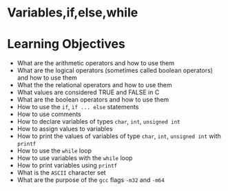 # Variables,if,else,while

# Learning Objectives
  * What are the arithmetic operators and how to use them
  * What are the logical operators (sometimes called boolean operators) and how to use them
  * What the the relational operators and how to use them
  * What values are considered TRUE and FALSE in C
  * What are the boolean operators and how to use them
  * How to use the `if`, `if ... else` statements
  * How to use comments
  * How to declare variables of types `char`, `int`, `unsigned int`
  * How to assign values to variables
  * How to print the values of variables of type `char`, `int`, `unsigned int` with `printf`
  * How to use the `while` loop
  * How to use variables with the `while` loop
  * How to print variables using `printf`
  * What is the `ASCII` character set
  * What are the purpose of the `gcc` flags `-m32` and `-m64`
